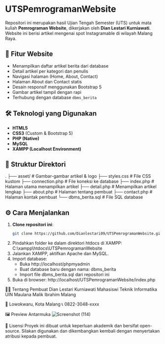 # UTSPemrogramanWebsite

Repositori ini merupakan hasil Ujian Tengah Semester (UTS) untuk mata kuliah **Pemrograman Website**, dikerjakan oleh **Dian Lestari Kurniawati**. Website ini berisi artikel mengenai spot Instagramable di wilayah Malang Raya.

## 📌 Fitur Website

- Menampilkan daftar artikel berita dari database
- Detail artikel per kategori dan penulis
- Navigasi halaman (Home, About, Contact)
- Halaman About dan Contact statis
- Desain responsif menggunakan Bootstrap 5
- Gambar artikel tampil dengan rapi
- Terhubung dengan database `dbms_berita`

## 🛠️ Teknologi yang Digunakan

- **HTML5**
- **CSS3** (Custom & Bootstrap 5)
- **PHP (Native)**
- **MySQL**
- **XAMPP (Localhost Environment)**

## 📁 Struktur Direktori

. ├── asset/ # Gambar-gambar artikel & logo 
  ├── styles.css # File CSS kustom 
  ├── connection.php # File koneksi ke database 
  ├── index.php # Halaman utama menampilkan artikel 
  ├── detail.php # Menampilkan artikel lengkap 
  ├── about.php # Halaman tentang pembuat 
  ├── contact.php # Halaman kontak pembuat 
  └── dbms_berita.sql # File SQL database

  
## ⚙️ Cara Menjalankan

1. **Clone repositori ini**:
   ```bash
   git clone https://github.com/Dianlestari09/UTSPemrogramanWebsite.git
2. Pindahkan folder ke dalam direktori htdocs di XAMPP: C:\xampp\htdocs\UTSPemrogramanWebsite
3. Jalankan XAMPP, aktifkan Apache dan MySQL.
4. Import database:
   - Buka http://localhost/phpmyadmin
   - Buat database baru dengan nama: dbms_berita
   - Import file dbms_berita.sql dari repositori ini
5. Buka di browser: http://localhost/UTSPemrogramanWebsite/index.php
   
🧑‍💻 Tentang Pembuat
Dian Lestari Kurniawati
Mahasiswi Teknik Informatika
UIN Maulana Malik Ibrahim Malang

📍 Lowokwaru, Kota Malang
📞 0822-3048-xxxx

🖼️ Preview Antarmuka
![Screenshot (114)](https://github.com/user-attachments/assets/2b116826-4cb8-48bd-afb9-d4552dedfe58)

📄 Lisensi
Proyek ini dibuat untuk keperluan akademik dan bersifat open-source. Silakan digunakan dan dikembangkan kembali dengan menyertakan atribusi kepada pembuat.
